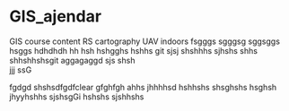 # GIS_ajendar
GIS course content
RS
cartography
UAV
indoors
fsgggs
sgggsg
sggsggs
hsggs
hdhdhdh
hh
hsh
hshgghs
hshhs
git
sjsj
shshhhs
sjhshs
shhs
shhshhshsgit
aggagaggd
sjs
shsh\
jjj
ssG

fgdgd
shshsdfgdfclear
gfghfgh
ahhs
jhhhhsd
hshhshs
shsghshs
hsghsh
jhyyhshhs
sjshsgGi
hshshs
sjshhshs